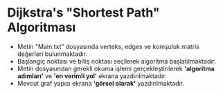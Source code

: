 # Dijkstra's  "Shortest Path" Algoritması

- Metin "Main.txt" dosyasında verteks, edges ve komşuluk matris değerleri bulunmaktadır. 
- Başlangıç noktası ve bitiş noktası seçilerek algoritma başlatılmaktadır.
- Metin dosyasından gerekli okuma işlemi gerçekleştirilerek **'algoritma adımları'** ve **'en verimli yol'** ekrana yazdırılmaktadır.
- Mevcut graf yapısı ekrana **'görsel olarak'** yazdırılmaktadır.
